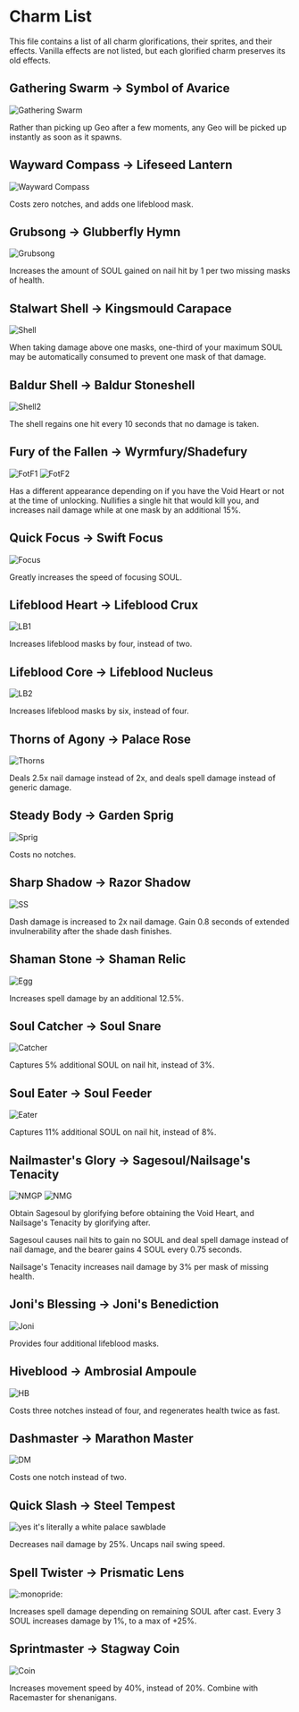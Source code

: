 # Charm List

This file contains a list of all charm glorifications, their sprites, and their effects. Vanilla effects are not listed, but each glorified charm preserves its old effects.

## Gathering Swarm -> Symbol of Avarice

![Gathering Swarm](https://github.com/Xhuis/Exaltation/blob/master/Resources/Charms/1.png?raw=true)

Rather than picking up Geo after a few moments, any Geo will be picked up instantly as soon as it spawns.

## Wayward Compass -> Lifeseed Lantern

![Wayward Compass](https://github.com/Xhuis/Exaltation/blob/master/Resources/Charms/2.png?raw=true)

Costs zero notches, and adds one lifeblood mask.

## Grubsong -> Glubberfly Hymn

![Grubsong](https://github.com/Xhuis/Exaltation/blob/master/Resources/Charms/3.png?raw=true)

Increases the amount of SOUL gained on nail hit by 1 per two missing masks of health.

## Stalwart Shell -> Kingsmould Carapace

![Shell](https://github.com/Xhuis/Exaltation/blob/master/Resources/Charms/4.png?raw=true)

When taking damage above one masks, one-third of your maximum SOUL may be automatically consumed to prevent one mask of that damage.

## Baldur Shell -> Baldur Stoneshell

![Shell2](https://github.com/Xhuis/Exaltation/blob/master/Resources/Charms/5.png?raw=true)

The shell regains one hit every 10 seconds that no damage is taken.

## Fury of the Fallen -> Wyrmfury/Shadefury

![FotF1](https://github.com/Xhuis/Exaltation/blob/master/Resources/Charms/6.png?raw=true) ![FotF2](https://github.com/Xhuis/Exaltation/blob/master/Resources/Charms/6_shade.png?raw=true)

Has a different appearance depending on if you have the Void Heart or not at the time of unlocking.
Nullifies a single hit that would kill you, and increases nail damage while at one mask by an additional 15%.

## Quick Focus -> Swift Focus

![Focus](https://github.com/Xhuis/Exaltation/blob/master/Resources/Charms/7.png?raw=true)

Greatly increases the speed of focusing SOUL.

## Lifeblood Heart -> Lifeblood Crux

![LB1](https://github.com/Xhuis/Exaltation/blob/master/Resources/Charms/8.png?raw=true)

Increases lifeblood masks by four, instead of two.

## Lifeblood Core -> Lifeblood Nucleus

![LB2](https://github.com/Xhuis/Exaltation/blob/master/Resources/Charms/9.png?raw=true)

Increases lifeblood masks by six, instead of four.

## Thorns of Agony -> Palace Rose

![Thorns](https://github.com/Xhuis/Exaltation/blob/master/Resources/Charms/12.png?raw=true)

Deals 2.5x nail damage instead of 2x, and deals spell damage instead of generic damage.

## Steady Body -> Garden Sprig

![Sprig](https://github.com/Xhuis/Exaltation/blob/master/Resources/Charms/14.png?raw=true)

Costs no notches.

## Sharp Shadow -> Razor Shadow

![SS](https://github.com/Xhuis/Exaltation/blob/master/Resources/Charms/16.png?raw=true)

Dash damage is increased to 2x nail damage.
Gain 0.8 seconds of extended invulnerability after the shade dash finishes.

## Shaman Stone -> Shaman Relic

![Egg](https://github.com/Xhuis/Exaltation/blob/master/Resources/Charms/19.png?raw=true)

Increases spell damage by an additional 12.5%.

## Soul Catcher -> Soul Snare

![Catcher](https://github.com/Xhuis/Exaltation/blob/master/Resources/Charms/20.png?raw=true)

Captures 5% additional SOUL on nail hit, instead of 3%.

## Soul Eater -> Soul Feeder

![Eater](https://github.com/Xhuis/Exaltation/blob/master/Resources/Charms/21.png?raw=true)

Captures 11% additional SOUL on nail hit, instead of 8%.

## Nailmaster's Glory -> Sagesoul/Nailsage's Tenacity

![NMGP](https://github.com/Xhuis/Exaltation/blob/master/Resources/Charms/26_patience.png?raw=true) ![NMG](https://github.com/Xhuis/Exaltation/blob/master/Resources/Charms/26.png?raw=true)

Obtain Sagesoul by glorifying before obtaining the Void Heart, and Nailsage's Tenacity by glorifying after.

Sagesoul causes nail hits to gain no SOUL and deal spell damage instead of nail damage, and the bearer gains 4 SOUL every 0.75 seconds.

Nailsage's Tenacity increases nail damage by 3% per mask of missing health.

## Joni's Blessing -> Joni's Benediction

![Joni](https://github.com/Xhuis/Exaltation/blob/master/Resources/Charms/27.png?raw=true)

Provides four additional lifeblood masks.

## Hiveblood -> Ambrosial Ampoule

![HB](https://github.com/Xhuis/Exaltation/blob/master/Resources/Charms/29.png?raw=true)

Costs three notches instead of four, and regenerates health twice as fast.

## Dashmaster -> Marathon Master

![DM](https://github.com/Xhuis/Exaltation/blob/master/Resources/Charms/31.png?raw=true)

Costs one notch instead of two.

## Quick Slash -> Steel Tempest

![yes it's literally a white palace sawblade](https://github.com/Xhuis/Exaltation/blob/master/Resources/Charms/32.png?raw=true)

Decreases nail damage by 25%.
Uncaps nail swing speed.

## Spell Twister -> Prismatic Lens

![:monopride:](https://github.com/Xhuis/Exaltation/blob/master/Resources/Charms/33.png?raw=true)

Increases spell damage depending on remaining SOUL after cast. Every 3 SOUL increases damage by 1%, to a max of +25%.

## Sprintmaster -> Stagway Coin

![Coin](https://github.com/Xhuis/Exaltation/blob/master/Resources/Charms/37.png?raw=true)

Increases movement speed by 40%, instead of 20%.
Combine with Racemaster for shenanigans.
